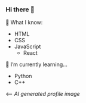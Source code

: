 ### Hi there 👋

🧠 What I know:
- HTML 
- CSS
- JavaScript
  - React
 
🌱 I’m currently learning...
- Python
- C++

<-- _AI generated profile image_

 

<!--
**alessandro-sherhey/alessandro-sherhey** is a ✨ _special_ ✨ repository because its `README.md` (this file) appears on your GitHub profile.

Here are some ideas to get you started:

- 🔭 I’m currently working on ...
- 🌱 I’m currently learning ...
- 👯 I’m looking to collaborate on ...
- 🤔 I’m looking for help with ...
- 💬 Ask me about ...
- 📫 How to reach me: ...
- 😄 Pronouns: ...
- ⚡ Fun fact: ...
-->
